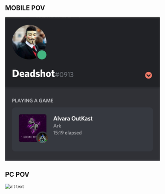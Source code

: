 ## MOBILE POV
![alt text](https://github.com/D34D-5H07/rpc-discord/blob/main/Mobile_pov.jpg)

## PC POV
![alt text](https://github.com/D34D-5H07/rpc-discord/blob/main/PC_povjpg)
